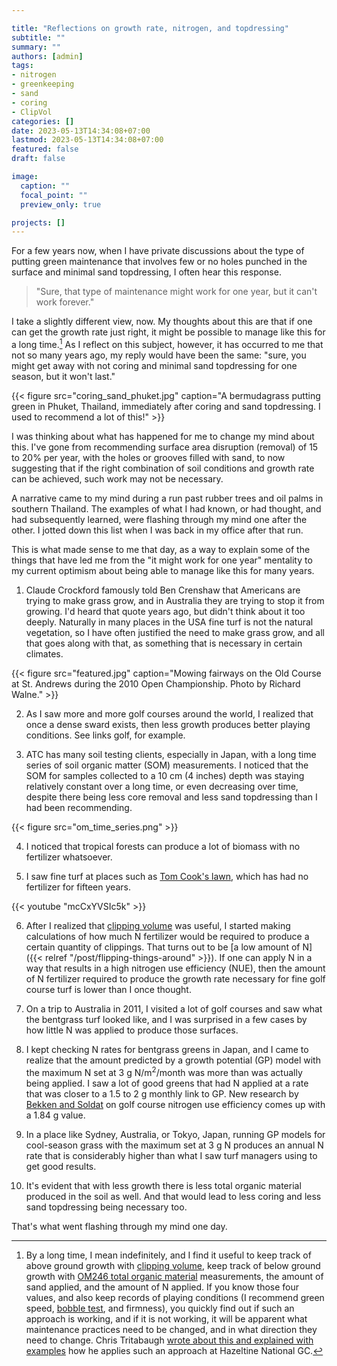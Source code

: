 ```yaml
---

title: "Reflections on growth rate, nitrogen, and topdressing"
subtitle: ""
summary: ""
authors: [admin]
tags: 
- nitrogen
- greenkeeping
- sand
- coring
- ClipVol
categories: []
date: 2023-05-13T14:34:08+07:00
lastmod: 2023-05-13T14:34:08+07:00
featured: false
draft: false

image:
  caption: ""
  focal_point: ""
  preview_only: true

projects: []
---
```


For a few years now, when I have private discussions about the type of putting green maintenance that involves few or no holes punched in the surface and minimal sand topdressing, I often hear this response.

> "Sure, that type of maintenance might work for one year, but it can't work forever."

I take a slightly different view, now. My thoughts about this are that if one can get the growth rate just right, it might be possible to manage like this for a long time.[^1] As I reflect on this subject, however, it has occurred to me that not so many years ago, my reply would have been the same: "sure, you might get away with not coring and minimal sand topdressing for one season, but it won't last."

[^1]: By a long time, I mean indefinitely, and I find it useful to keep track of above ground growth with [clipping volume](https://www.asianturfgrass.com/project/clipvol/), keep track of below ground growth with [OM246 total organic material](https://www.asianturfgrass.com/project/om246/) measurements, the amount of sand applied, and the amount of N applied. If you know those four values, and also keep records of playing conditions (I recommend green speed, [bobble test](https://www.asianturfgrass.com/tag/bobbletest/), and firmness), you quickly find out if such an approach is working, and if it is not working, it will be apparent what maintenance practices need to be changed, and in what direction they need to change. Chris Tritabaugh [wrote about this and explained with examples](https://open.substack.com/pub/ctunderscoreturf/p/what-we-do-bc430f38b469?r=dakt8&utm_campaign=post&utm_medium=web) how he applies such an approach at Hazeltine National GC.

{{< figure src="coring_sand_phuket.jpg" caption="A bermudagrass putting green in Phuket, Thailand, immediately after coring and sand topdressing. I used to recommend a lot of this!" >}}

I was thinking about what has happened for me to change my mind about this. I've gone from recommending surface area disruption (removal) of 15 to 20% per year, with the holes or grooves filled with sand, to now suggesting that if the right combination of soil conditions and growth rate can be achieved, such work may not be necessary.

A narrative came to my mind during a run past rubber trees and oil palms in southern Thailand. The examples of what I had known, or had thought, and had subsequently learned, were flashing through my mind one after the other. I jotted down this list when I was back in my office after that run.

This is what made sense to me that day, as a way to explain some of the things that have led me from the "it might work for one year" mentality to my current optimism about being able to manage like this for many years.

1. Claude Crockford famously told Ben Crenshaw that Americans are trying to make grass grow, and in Australia they are trying to stop it from growing. I'd heard that quote years ago, but didn't think about it too deeply. Naturally in many places in the USA fine turf is not the natural vegetation, so I have often justified the need to make grass grow, and all that goes along with that, as something that is necessary in certain climates.

{{< figure src="featured.jpg" caption="Mowing fairways on the Old Course at St. Andrews during the 2010 Open Championship. Photo by Richard Walne." >}}

2. As I saw more and more golf courses around the world, I realized that once a dense sward exists, then less growth produces better playing conditions. See links golf, for example.

3. ATC has many soil testing clients, especially in Japan, with a long time series of soil organic matter (SOM) measurements. I noticed that the SOM for samples collected to a 10 cm (4 inches) depth was staying relatively constant over a long time, or even decreasing over time, despite there being less core removal and less sand topdressing than I had been recommending.

{{< figure src="om_time_series.png" >}}

4. I noticed that tropical forests can produce a lot of biomass with no fertilizer whatsoever.

5. I saw fine turf at places such as [Tom Cook's lawn](https://youtu.be/mcCxYVSIc5k), which has had no fertilizer for fifteen years.

{{< youtube "mcCxYVSIc5k" >}}
<br>

6. After I realized that [clipping volume](https://www.asianturfgrass.com/project/clipvol/) was useful, I started making calculations of how much N fertilizer would be required to produce a certain quantity of clippings. That turns out to be [a low amount of N]({{< relref "/post/flipping-things-around" >}}). If one can apply N in a way that results in a high nitrogen use efficiency (NUE), then the amount of N fertilizer required to produce the growth rate necessary for fine golf course turf is lower than I once thought.

7. On a trip to Australia in 2011, I visited a lot of golf courses and saw what the bentgrass turf looked like, and I was surprised in a few cases by how little N was applied to produce those surfaces.

8. I kept checking N rates for bentgrass greens in Japan, and I came to realize that the amount predicted by a growth potential (GP) model with the maximum N set at 3 g N/m<sup>2</sup>/month was more than was actually being applied. I saw a lot of good greens that had N applied at a rate that was closer to a 1.5 to 2 g monthly link to GP. New research by [Bekken and Soldat](https://doi.org/10.1002/glr2.12024) on golf course nitrogen use efficiency comes up with a 1.84 g value.

9. In a place like Sydney, Australia, or Tokyo, Japan, running GP models for cool-season grass with the maximum set at 3 g N produces an annual N rate that is considerably higher than what I saw turf managers using to get good results.

10. It's evident that with less growth there is less total organic material produced in the soil as well. And that would lead to less coring and less sand topdressing being necessary too.

That's what went flashing through my mind one day.


